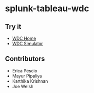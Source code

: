 # splunk-tableau-wdc


## Try it

* [WDC Home](https://tableau-wdc.splunk.link/splunk-tableau-wdc/src/splunkConnector.html)
* [WDC Simulator](https://tableau-wdc.splunk.link/Simulator/index.html)


## Contributors

* Erica Pescio
* Mayur Pipaliya
* Karthika Krishnan
* Joe Welsh

